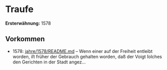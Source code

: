 # Traufe

**Ersterwähnung:** 1578

## Vorkommen
- 1578: [jahre/1578/README.md](../jahre/1578/README.md) – Wenn einer auf der Freiheit entleibt worden, iſt früher
der Gebrauch gehalten worden, daß der Voigt ſolches den
Gerichten in der Stadt angez...
